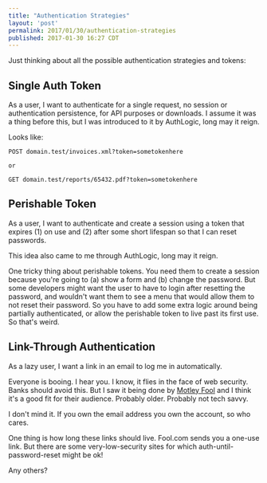 ```yaml
---
title: "Authentication Strategies"
layout: 'post'
permalink: 2017/01/30/authentication-strategies
published: 2017-01-30 16:27 CDT
---
```


Just thinking about all the possible authentication strategies and tokens:

Single Auth Token
-----------------
As a user, I want to authenticate for a single request, no session or authentication persistence, for API purposes or downloads. I assume it was a thing before this, but I was introduced to it by AuthLogic, long may it reign.

Looks like:

```
POST domain.test/invoices.xml?token=sometokenhere

or

GET domain.test/reports/65432.pdf?token=sometokenhere
```

Perishable Token
----------------

As a user, I want to authenticate and create a session using a token that expires (1) on use and (2) after some short lifespan so that I can reset passwords.

This idea also came to me through AuthLogic, long may it reign.

One tricky thing about perishable tokens. You need them to create a session because you're going to (a) show a form and (b) change the password. But some developers might want the user to have to login after resetting the password, and wouldn't want them to see a menu that would allow them to not reset their password. So you have to add some extra logic around being partially authenticated, or allow the perishable token to live past its first use. So that's weird.

Link-Through Authentication
---------------------------

As a lazy user, I want a link in an email to log me in automatically.

Everyone is booing. I hear you. I know, it flies in the face of web security. Banks should avoid this. But I saw it being done by [Motley Fool](https://fool.com) and I think it's a good fit for their audience. Probably older. Probably not tech savvy.

I don't mind it. If you own the email address you own the account, so who cares.

One thing is how long these links should live. Fool.com sends you a one-use link. But there are some very-low-security sites for which auth-until-password-reset might be ok!

Any others?
